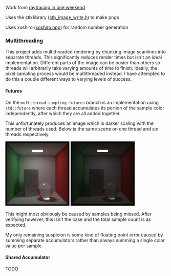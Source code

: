 Work from 
[raytracing in one weekend](https://raytracing.github.io/)

Uses the stb library 
([stb_image_write.h](https://github.com/nothings/stb/blob/master/stb_image_write.h)) 
to make pngs 

Uses xoshiro 
([xoshiro.hpp](https://gist.github.com/imneme/3eb1bcc5418c4ae83c4c6a86d9cbb1cd)) 
for random number generation

### Multithreading

This project adds multithreaded rendering by chunking image scanlines into separate threads.
This significantly reduces render times but isn't an ideal implementation.
Different parts of the image can be busier than others so threads will arbitrarily take
varying amounts of time to finish.
Ideally, the pixel sampling process would be multithreaded instead.
I have attempted to do this a couple different ways to varying levels of success.

#### Futures

On the `multithread-sampling-futures` branch is an implementation using `std::future` where
each thread accumulates its portion of the sample color independently, after which they are all 
added together.

This unfortunately produces an image which is darker scaling with the number of threads used.
Below is the same scene on one thread and six threads respectively.

![futures-1-thread](images/futures-1-thread.png "1 Thread")
![futures-6-threads](images/futures-6-threads.png "6 Threads")

This might most obviously be caused by samples being missed.
After verifying however, this isn't the case and the total sample count is as expected.

My only remaining suspicion is some kind of floating point error caused by summing separate 
accumulators rather than always summing a single color value per sample.

#### Shared Accumulator

TODO
